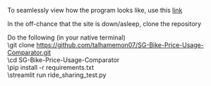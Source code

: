 To seamlessly view how the program looks like, use this [link](https://sg-bike-price-usage-comparator.streamlit.app)


In the off-chance that the site is down/asleep, clone the repository

Do the following (in your native terminal)  
\git clone https://github.com/talhamemon07/SG-Bike-Price-Usage-Comparator.git  
\cd SG-Bike-Price-Usage-Comparator  
\pip install -r requirements.txt  
\streamlit run ride_sharing_test.py  

